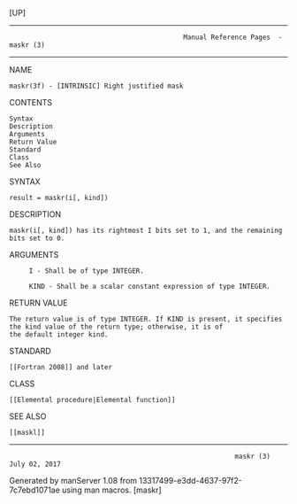 [UP]

-----------------------------------------------------------------------------------------------------------------------------------
                                                Manual Reference Pages  - maskr (3)
-----------------------------------------------------------------------------------------------------------------------------------
                                                                 
NAME

    maskr(3f) - [INTRINSIC] Right justified mask

CONTENTS

    Syntax
    Description
    Arguments
    Return Value
    Standard
    Class
    See Also

SYNTAX

    result = maskr(i[, kind])

DESCRIPTION

    maskr(i[, kind]) has its rightmost I bits set to 1, and the remaining bits set to 0.

ARGUMENTS

         I - Shall be of type INTEGER.

         KIND - Shall be a scalar constant expression of type INTEGER.

RETURN VALUE

    The return value is of type INTEGER. If KIND is present, it specifies the kind value of the return type; otherwise, it is of
    the default integer kind.

STANDARD

    [[Fortran 2008]] and later

CLASS

    [[Elemental procedure|Elemental function]]

SEE ALSO

    [[maskl]]

-----------------------------------------------------------------------------------------------------------------------------------

                                                             maskr (3)                                                July 02, 2017

Generated by manServer 1.08 from 13317499-e3dd-4637-97f2-7c7ebd1071ae using man macros.
                                                              [maskr]
